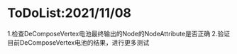 ﻿# ToDoList:2021/11/08
1.检查DeComposeVertex电池最终输出的Node的NodeAttribute是否正确
2.验证目前DeComposeVertex电池的结果，进行更多测试